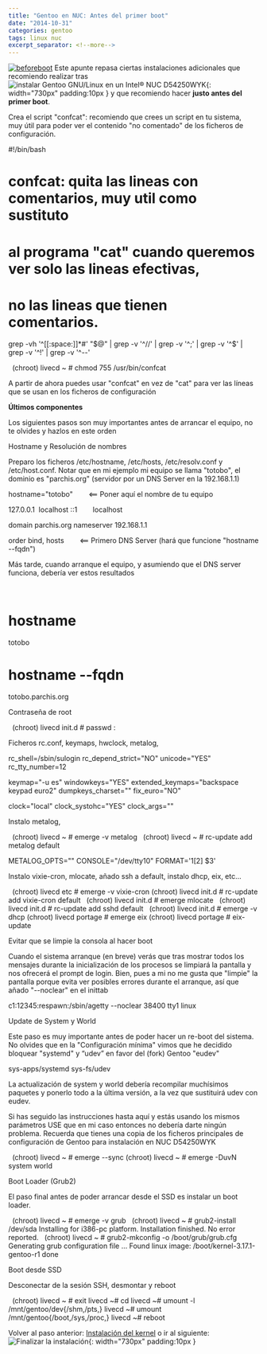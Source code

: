 ```yaml
---
title: "Gentoo en NUC: Antes del primer boot"
date: "2014-10-31"
categories: gentoo
tags: linux nuc
excerpt_separator: <!--more-->
---
```


[![beforeboot](https://www.luispa.com/wp-content/uploads/2014/12/beforeboot.png)](https://www.luispa.com/wp-content/uploads/2014/12/beforeboot.png) Este apunte repasa ciertas instalaciones adicionales que recomiendo realizar tras ![instalar Gentoo GNU/Linux en un Intel® NUC D54250WYK](/assets/img/original/?p=7){: width="730px" padding:10px } y que recomiendo hacer **justo antes del primer boot**.

Crea el script "confcat": recomiendo que crees un script en tu sistema,  muy útil para poder ver el contenido "no comentado" de los ficheros de configuración.

#!/bin/bash
#
# confcat: quita las lineas con comentarios, muy util como sustituto
# al programa "cat" cuando queremos ver solo las lineas efectivas,
# no las lineas que tienen comentarios.
grep -vh '^[[:space:]]*#' "$@" | grep -v '^//' | grep -v '^;' | grep -v '^$' | grep -v '^!' | grep -v '^--'

 
 
(chroot) livecd ~ # chmod 755 /usr/bin/confcat
 

A partir de ahora puedes usar "confcat" en vez de "cat" para ver las líneas que se usan en los ficheros de configuración

**Últimos componentes**

Los siguientes pasos son muy importantes antes de arrancar el equipo, no te olvides y hazlos en este orden

Hostname y Resolución de nombres

Preparo los ficheros /etc/hostname, /etc/hosts, /etc/resolv.conf y /etc/host.conf. Notar que en mi ejemplo mi equipo se llama "totobo", el dominio es "parchis.org" (servidor por un DNS Server en la 192.168.1.1)

hostname="totobo"        <== Poner aquí el nombre de tu equipo

127.0.0.1  localhost
::1        localhost

domain parchis.org
nameserver 192.168.1.1

order bind, hosts        <== Primero DNS Server (hará que funcione "hostname --fqdn")

Más tarde, cuando arranque el equipo, y asumiendo que el DNS server funciona, debería ver estos resultados

 
 
# hostname
totobo
 
# hostname --fqdn
totobo.parchis.org
 

Contraseña de root

 
 
(chroot) livecd init.d # passwd
:
 

Ficheros rc.conf, keymaps, hwclock, metalog,

rc_shell=/sbin/sulogin
rc_depend_strict="NO"
unicode="YES"
rc_tty_number=12

keymap="-u es"
windowkeys="YES"
extended_keymaps="backspace keypad euro2"
dumpkeys_charset=""
fix_euro="NO"

clock="local"
clock_systohc="YES"
clock_args=""

Instalo metalog,

 
 
(chroot) livecd ~ # emerge -v metalog
 
(chroot) livecd ~ # rc-update add metalog default
 

METALOG_OPTS=""
CONSOLE="/dev/tty10"
FORMAT='$1 [$2] $3'

Instalo vixie-cron, mlocate, añado ssh a default, instalo dhcp, eix, etc...

 
 
(chroot) livecd etc # emerge -v vixie-cron
(chroot) livecd init.d # rc-update add vixie-cron default
 
(chroot) livecd init.d # emerge mlocate
 
(chroot) livecd init.d # rc-update add sshd default
 
(chroot) livecd init.d # emerge -v dhcp
(chroot) livecd portage # emerge eix
(chroot) livecd portage # eix-update
 

Evitar que se limpie la consola al hacer boot

Cuando el sistema arranque (en breve) verás que tras mostrar todos los mensajes durante la inicialización de los procesos se limpiará la pantalla y nos ofrecerá el prompt de login. Bien, pues a mi no me gusta que "limpie" la pantalla porque evita ver posibles errores durante el arranque, así que añado "--noclear" en el inittab

c1:12345:respawn:/sbin/agetty --noclear 38400 tty1 linux

Update de System y World

Este paso es muy importante antes de poder hacer un re-boot del sistema. No olvides que en la "Configuración mínima" vimos que he decidido bloquear "systemd" y “udev” en favor del (fork) Gentoo "eudev"

sys-apps/systemd
sys-fs/udev

La actualización de system y world debería recompilar muchísimos paquetes y ponerlo todo a la última versión, a la vez que sustituirá udev con eudev.

Si has seguido las instrucciones hasta aquí y estás usando los mismos parámetros USE que en mi caso entonces no debería darte ningún problema. Recuerda que tienes una copia de los ficheros principales de configuración de Gentoo para instalación en NUC D54250WYK

 
 
(chroot) livecd ~ # emerge --sync
(chroot) livecd ~ # emerge -DuvN system world
 

Boot Loader (Grub2)

El paso final antes de poder arrancar desde el SSD es instalar un boot loader.

 
 
(chroot) livecd ~ # emerge -v grub
 
(chroot) livecd ~ # grub2-install /dev/sda
Installing for i386-pc platform.
Installation finished. No error reported.
 
(chroot) livecd ~ # grub2-mkconfig -o /boot/grub/grub.cfg
Generating grub configuration file ...
Found linux image: /boot/kernel-3.17.1-gentoo-r1
done
 

Boot desde SSD

Desconectar de la sesión SSH, desmontar y reboot

 
 
(chroot) livecd ~ # exit
livecd ~# cd
livecd ~# umount -l /mnt/gentoo/dev{/shm,/pts,}
livecd ~# umount /mnt/gentoo{/boot,/sys,/proc,}
livecd ~# reboot
 

Volver al paso anterior: [Instalación del kernel](https://www.luispa.com/?p=831) o ir al siguiente: ![Finalizar la instalación](/assets/img/original/?p=861){: width="730px" padding:10px }
